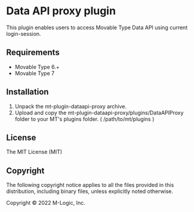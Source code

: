 # Data API proxy plugin

This plugin enables users to access Movable Type Data API using current login-session.

## Requirements

* Movable Type 6.+
* Movable Type 7

## Installation

1. Unpack the mt-plugin-dataapi-proxy archive.
2. Upload and copy the mt-plugin-dataapi-proxy/plugins/DataAPIProxy folder to your MT's plugins folder. ( /path/to/mt/plugins )

## License

The MIT License (MIT)

## Copyright

The following copyright notice applies to all the files provided in this distribution, including binary files, unless explicitly noted otherwise.

Copyright © 2022 M-Logic, Inc.
